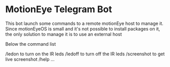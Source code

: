 # MotionEye Telegram Bot
This bot launch some commands to a remote motionEye host to manage it.
Since motionEyeOS is small and it's not possible to install packages on it,
the only solution to manage it is to use an external host

Below the command list

/ledon to turn on the IR leds
/ledoff to turn off the IR leds
/screenshot to get live screenshot
/help ...